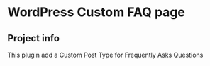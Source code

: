 # WordPress Custom FAQ page
## Project info

This plugin add a Custom Post Type for Frequently Asks Questions